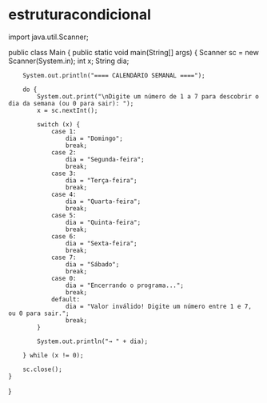 # estruturacondicional
import java.util.Scanner;

public class Main {
    public static void main(String[] args) {
        Scanner sc = new Scanner(System.in);
        int x;
        String dia;

        System.out.println("==== CALENDÁRIO SEMANAL ====");

        do {
            System.out.print("\nDigite um número de 1 a 7 para descobrir o dia da semana (ou 0 para sair): ");
            x = sc.nextInt();

            switch (x) {
                case 1:
                    dia = "Domingo";
                    break;
                case 2:
                    dia = "Segunda-feira";
                    break;
                case 3:
                    dia = "Terça-feira";
                    break;
                case 4:
                    dia = "Quarta-feira";
                    break;
                case 5:
                    dia = "Quinta-feira";
                    break;
                case 6:
                    dia = "Sexta-feira";
                    break;
                case 7:
                    dia = "Sábado";
                    break;
                case 0:
                    dia = "Encerrando o programa...";
                    break;
                default:
                    dia = "Valor inválido! Digite um número entre 1 e 7, ou 0 para sair.";
                    break;
            }

            System.out.println("→ " + dia);

        } while (x != 0);

        sc.close();
    }
}
